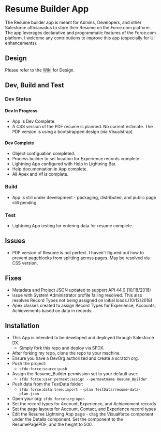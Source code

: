 # Resume Builder App
The Resume builder app is meant for Admins, Developers, and other Salesforce afficianados to store their Resume on the Force.com platform. The app leverages declarative and programmatic features of the Force.com platform. 
I welcome any contributions to improve this app (especially for UI enhancements).

## Design
Please refer to the [Wiki](https://github.com/jacquesgrillotdeveloper/Resume-Builder/wiki) for Design.

## Dev, Build and Test
### Dev Status
#### Dev In Progress
* App is Dev Complete.
* A CSS version of the PDF resume is planned. No current estimate. The PDF version is using a bootstrapped design (via Visualstrap).
#### Dev Complete
* Object configuation completed.
* Process builder to set location for Experience records complete.
* Lightning App configured with Help in Lightning Bar.
* Help documentation in App complete.
* All Apex and Vf is complete.
### Build
* App is still under development - packaging, distributed, and public page still pending.
### Test
* Lightning App testing for entering data for resume complete.
## Issues
* PDF version of Resume is not perfect. I haven't figured out how to prevent pageblocks from splitting across pages. May be resolved via CSS version.
## Fixes
* Metadata and Project JSON updated to support API 44.0 (10/18/2018)
* Issue with System Administrator profile failing resolved. This also resolves Record Types not being assigned on initial loads.(10/12/2018)
* Apex classes created to assign Record Types for Experience, Accounts, Achievements based on data in records.
## Installation
* This App is intended to be developed and deployed through Salesforce DX.
    * Simply  fork this repo and deploy via SFDX.
* After forking my repo, clone the repo to your machine.
* Ensure you have a DevOrg authorized and create a scratch org.
* Push the project: 
    * `sfdx:force:source:push`
* Assign the Resume_Builder permission set to your default user:
    * `sfdx force:user:permset:assign --permsetname Resume_Builder`
* Push data from the TestData folder: 
    * `sfdx force:data:tree:import --plan TestData/resume-data-plan.json`
* Open your org: 
    `sfdx force:org:open`
* Set the record types for Account, Experience, and Achievement records
* Set the page layouts for Account, Contact, and Experience record types
* Edit the Resume Lightning App page - drag the Visualforce component under the Details component. Set the component to the ResumePagePDF, and the height to 500. 
